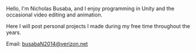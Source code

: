 Hello, I'm Nicholas Busaba, and I enjoy programming in Unity and the occasional video editing and animation.

Here I will post personal projects I made during my free time throughout the years.

Email: busabaN2014@verizon.net
